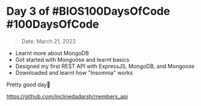 # Day 3 of #BIOS100DaysOfCode #100DaysOfCode

> Date: March 21, 2023

- Learnt more about MongoDB
- Got started with Mongoose and learnt basics
- Designed my first REST API with ExpressJS, MongoDB, and Mongoose
- Downloaded and learnt how "Insomnia" works

Pretty good day💪

https://github.com/inclinedadarsh/members_api